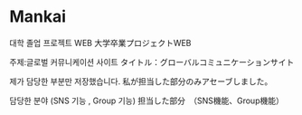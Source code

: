 # Mankai

대학 졸업 프로젝트 WEB
大学卒業プロジェクトWEB

주제:글로벌 커뮤니케이션 사이트
タイトル：グローバルコミュニケーションサイト

제가 담당한 부분만 저장했습니다.
私が担当した部分のみアセーブしました。

담당한 분야 (SNS 기능 , Group 기능)
担当した部分　（SNS機能、Group機能）
